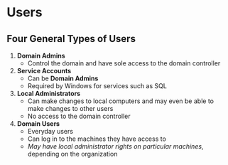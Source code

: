 # Users

## Four General Types of Users

1. **Domain Admins**
    * Control the domain and have sole access to the domain controller
2. **Service Accounts**
    * Can be **Domain Admins**
    * Required by Windows for services such as SQL
3. **Local Administrators**
    * Can make changes to local computers and may even be able to make changes to other users
    * No access to the domain controller
4. **Domain Users**
    * Everyday users
    * Can log in to the machines they have access to
    * *May have local administrator rights on particular machines*, depending on the organization
